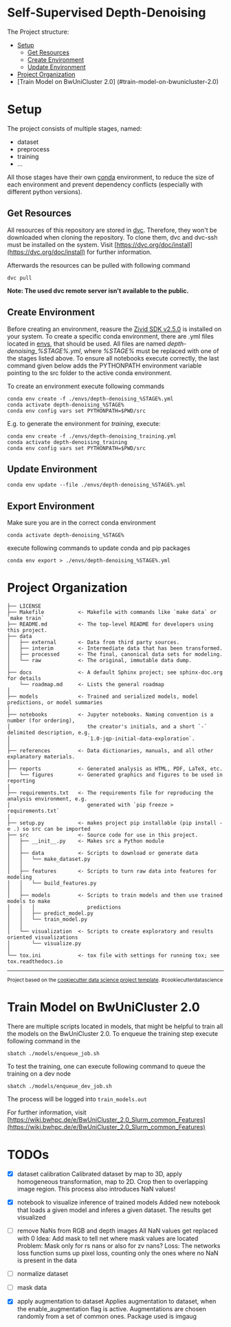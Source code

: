 Self-Supervised Depth-Denoising
==============================

The Project structure:
- [Setup](#setup)
  - [Get Resources](#get-resources)
  - [Create Environment](#create-environment)
  - [Update Environment](#update-environment)
- [Project Organization](#project-organization)
- [Train Model on BwUniCluster 2.0] (#train-model-on-bwunicluster-2.0)

Setup
=====

The project consists of multiple stages, named:
- dataset
- preprocess
- training
- ...

All those stages have their own [conda](https://anaconda.org) environment,
to reduce the size of each environment and prevent dependency conflicts
(especially with different python versions).

Get Resources
-----

All resources of this repository are stored in [dvc](https://dvc.org).
Therefore, they won't be downloaded when cloning the repository.
To clone them, dvc and dvc-ssh must be installed on the system.
Visit [https://dvc.org/doc/install](https://dvc.org/doc/install) for further information.

Afterwards the resources can be pulled with following command

    dvc pull

**Note: The used dvc remote server isn't available to the public.**

Create Environment
-----

Before creating an environment, reasure the [Zivid SDK v2.5.0](https://www.zivid.com/downloads) is installed on your system.
To create a specific conda environment,
there are .yml files located in [envs](./envs), that should be used.
All files are named *depth-denoising_%STAGE%.yml*,
where *%STAGE%* must be replaced with one of the stages listed above.
To ensure all notebooks execute correctly, the last command given below adds the PYTHONPATH 
environment variable pointing to the src folder to the active conda environment.

To create an environment execute following commands 

    conda env create -f ./envs/depth-denoising_%STAGE%.yml 
    conda activate depth-denoising_%STAGE%
    conda env config vars set PYTHONPATH=$PWD/src

E.g. to generate the environment for *training*, execute:

    conda env create -f ./envs/depth-denoising_training.yml
    conda activate depth-denoising_training
    conda env config vars set PYTHONPATH=$PWD/src

Update Environment
------------------

    conda env update --file ./envs/depth-denoising_%STAGE%.yml

Export Environment
------------------
Make sure you are in the correct conda environment

    conda activate depth-denoising_%STAGE%

execute following commands to update conda and pip packages 

    conda env export > ./envs/depth-denoising_%STAGE%.yml


Project Organization
======

    ├── LICENSE
    ├── Makefile           <- Makefile with commands like `make data` or `make train`
    ├── README.md          <- The top-level README for developers using this project.
    ├── data
    │   ├── external       <- Data from third party sources.
    │   ├── interim        <- Intermediate data that has been transformed.
    │   ├── processed      <- The final, canonical data sets for modeling.
    │   └── raw            <- The original, immutable data dump.
    │
    ├── docs               <- A default Sphinx project; see sphinx-doc.org for details
        └── roadmap.md     <- Lists the general roadmap
    │
    ├── models             <- Trained and serialized models, model predictions, or model summaries
    │
    ├── notebooks          <- Jupyter notebooks. Naming convention is a number (for ordering),
    │                         the creator's initials, and a short `-` delimited description, e.g.
    │                         `1.0-jqp-initial-data-exploration`.
    │
    ├── references         <- Data dictionaries, manuals, and all other explanatory materials.
    │
    ├── reports            <- Generated analysis as HTML, PDF, LaTeX, etc.
    │   └── figures        <- Generated graphics and figures to be used in reporting
    │
    ├── requirements.txt   <- The requirements file for reproducing the analysis environment, e.g.
    │                         generated with `pip freeze > requirements.txt`
    │
    ├── setup.py           <- makes project pip installable (pip install -e .) so src can be imported
    ├── src                <- Source code for use in this project.
    │   ├── __init__.py    <- Makes src a Python module
    │   │
    │   ├── data           <- Scripts to download or generate data
    │   │   └── make_dataset.py
    │   │
    │   ├── features       <- Scripts to turn raw data into features for modeling
    │   │   └── build_features.py
    │   │
    │   ├── models         <- Scripts to train models and then use trained models to make
    │   │   │                 predictions
    │   │   ├── predict_model.py
    │   │   └── train_model.py
    │   │
    │   └── visualization  <- Scripts to create exploratory and results oriented visualizations
    │       └── visualize.py
    │
    └── tox.ini            <- tox file with settings for running tox; see tox.readthedocs.io


--------

<p><small>Project based on the <a target="_blank" href="https://drivendata.github.io/cookiecutter-data-science/">cookiecutter data science project template</a>. #cookiecutterdatascience</small></p>


Train Model on BwUniCluster 2.0
====

There are multiple scripts located in models, that might be helpful to train all the models on the BwUniCluster 2.0.
To enqueue the training step execute following command in the 

    sbatch ./models/enqueue_job.sh

To test the training, one can execute following command to queue the training on a dev node

    sbatch ./models/enqueue_dev_job.sh

The process will be logged into `train_models.out`

For further information, visit [https://wiki.bwhpc.de/e/BwUniCluster_2.0_Slurm_common_Features](https://wiki.bwhpc.de/e/BwUniCluster_2.0_Slurm_common_Features)


TODOs
=====

- [X] dataset calibration
    Calibrated dataset by map to 3D, apply homogeneous transformation, map to 2D.
    Crop then to overlapping image region.
    This process also introduces NaN values!

- [X] notebook to visualize inference of trained models
    Added new notebook that loads a given model and inferes a given dataset.
    The results get visualized

- [ ] remove NaNs from RGB and depth images
    All NaN values get replaced with 0
    Idea: Add mask to tell net where mask values are located
    Problem: Mask only for rs nans or also for zv nans?
    Loss: The networks loss function sums up pixel loss, counting only the ones
    where no NaN is present in the data

- [ ] normalize dataset
- [ ] mask data
- [X] apply augmentation to dataset
    Applies augmentation to dataset, when the enable_augmentation flag is active.
    Augmentations are chosen randomly from a set of common ones.
    Package used is imgaug